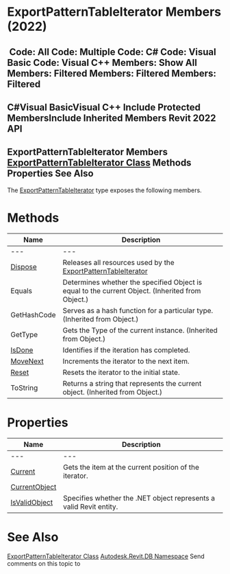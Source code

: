 # ExportPatternTableIterator Members (2022)

﻿
 Code: All Code: Multiple Code: C# Code: Visual Basic Code: Visual C++  Members: Show All Members: Filtered Members: Filtered Members: Filtered   
---  
C#Visual BasicVisual C++
Include Protected MembersInclude Inherited Members
Revit 2022 API  
---  
ExportPatternTableIterator Members  
[ExportPatternTableIterator Class](1c08a52a-3648-fa5f-c4d2-d42177608496.md "ExportPatternTableIterator Class") Methods Properties See Also  
---  
The [ExportPatternTableIterator](1c08a52a-3648-fa5f-c4d2-d42177608496.md "ExportPatternTableIterator Class") type exposes the following members.
# Methods
| Name | Description |
| --- | --- |
| --- | --- | --- |
| [Dispose](f05a67ab-e5ec-dfc1-e7eb-4121b8714d48.md "Dispose Method") | Releases all resources used by the [ExportPatternTableIterator](1c08a52a-3648-fa5f-c4d2-d42177608496.md "ExportPatternTableIterator Class") |
| Equals | Determines whether the specified Object is equal to the current Object. (Inherited from Object.) |
| GetHashCode | Serves as a hash function for a particular type.  (Inherited from Object.) |
| GetType | Gets the Type of the current instance. (Inherited from Object.) |
| [IsDone](4d350e2f-8bdd-10aa-3139-18c9da18d84a.md "IsDone Method") | Identifies if the iteration has completed. |
| [MoveNext](1f14ae46-328e-fc3b-d642-6be96f090a2f.md "MoveNext Method") | Increments the iterator to the next item. |
| [Reset](e95a72ab-6d8c-0a0c-80bf-bd0acb8acb7e.md "Reset Method") | Resets the iterator to the initial state. |
| ToString | Returns a string that represents the current object. (Inherited from Object.) |

# Properties
| Name | Description |
| --- | --- |
| --- | --- | --- |
| [Current](86d9d1ba-f873-d678-f5d0-48f37d8d0d76.md "Current Property") | Gets the item at the current position of the iterator. |
| [CurrentObject](08958722-956f-03a9-5750-782c22ffa296.md "CurrentObject Property") |
| [IsValidObject](c9ee4d62-b88b-b263-b396-0c32f7de9019.md "IsValidObject Property") | Specifies whether the .NET object represents a valid Revit entity. |

# See Also
[ExportPatternTableIterator Class](1c08a52a-3648-fa5f-c4d2-d42177608496.md "ExportPatternTableIterator Class")
[Autodesk.Revit.DB Namespace](87546ba7-461b-c646-cbb1-2cb8f5bff8b2.md "Autodesk.Revit.DB Namespace")
Send comments on this topic to 